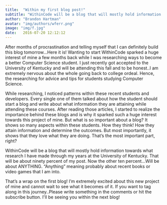 ```yaml
---
title:  "Within my first blog post!"
subtitle: "WithinCode will be a blog that will mostly hold information towards what research I have made through my years at the University of Kentucky."
author: "Brandon Hartman"
avatar: "img/authors/wferr.png"
image: "img/f.jpg"
date:   2016-07-20 12:12:12
---
```




<p>After months of procrastination and telling myself that I can definitely build this blog tomorrow…Here it is! Wanting to start WithinCode sparked a huge interest of mine a few months back while I was researching ways to become a better Computer Science student. I just recently got accepted to the University of Kentucky and will be attending this fall and to be honest..I am extremely nervous about the whole going back to college ordeal. Hence, the researching for advice and tips for students studying Computer Science.</p>

<p>While researching, I noticed patterns within these recent students and developers. Every single one of them talked about how the student should start a blog and write about what information they are attaining while attending these courses. After reading those articles, I started to realize the importance behind these blogs and is why it sparked such a huge interest towards this project of mine. But what is so important about a blog? It shows so many aspects within these students. How they think! How they attain information and determine the outcomes. But most importantly, it shows that they love what they are doing. That’s the most important part, right?</p>

<p>WithinCode will be a blog that will mostly hold information towards what research I have made through my years at the University of Kentucky. That will be about ninety percent of my post. Now the other ten percent…Will be about ANYTHING. “Anything” meaning probably about recent books or video games that I am into.</p>

<p>That’s a wrap on the first blog! I’m extremely excited about this new project of mine and cannot wait to see what it becomes of it. If you want to tag along in this journey..Please write something in the comments or hit the subscribe button. I'll be seeing you within the next blog!</p>
